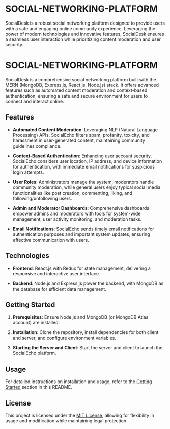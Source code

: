 # SOCIAL-NETWORKING-PLATFORM
SocialDesk is a robust social networking platform designed to provide users with a safe and engaging online community experience. Leveraging the power of modern technologies and innovative features, SocialDesk ensures a seamless user interaction while prioritizing content moderation and user security.

# SOCIAL-NETWORKING-PLATFORM

SocialDesk is a comprehensive social networking platform built with the MERN (MongoDB, Express.js, React.js, Node.js) stack. It offers advanced features such as automated content moderation and context-based authentication, ensuring a safe and secure environment for users to connect and interact online.

## Features

- **Automated Content Moderation**: Leveraging NLP (Natural Language Processing) APIs, SocialEcho filters spam, profanity, toxicity, and harassment in user-generated content, maintaining community guidelines compliance.

- **Context-Based Authentication**: Enhancing user account security, SocialEcho considers user location, IP address, and device information for authentication, with immediate email notifications for suspicious login attempts.

- **User Roles**: Administrators manage the system, moderators handle community moderation, while general users enjoy typical social media functionalities like post creation, commenting, liking, and following/unfollowing users.

- **Admin and Moderator Dashboards**: Comprehensive dashboards empower admins and moderators with tools for system-wide management, user activity monitoring, and moderation tasks.

- **Email Notifications**: SocialEcho sends timely email notifications for authentication purposes and important system updates, ensuring effective communication with users.

## Technologies

- **Frontend**: React.js with Redux for state management, delivering a responsive and interactive user interface.

- **Backend**: Node.js and Express.js power the backend, with MongoDB as the database for efficient data management.

## Getting Started

1. **Prerequisites**: Ensure Node.js and MongoDB (or MongoDB Atlas account) are installed.

2. **Installation**: Clone the repository, install dependencies for both client and server, and configure environment variables.

3. **Starting the Server and Client**: Start the server and client to launch the SocialEcho platform.

## Usage

For detailed instructions on installation and usage, refer to the [Getting Started](#getting-started) section in this README.

## License

This project is licensed under the [MIT License](LICENSE), allowing for flexibility in usage and modification while maintaining legal protection.

